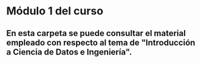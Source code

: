 # Módulo 1 del curso 
## En esta carpeta se puede consultar el material empleado con respecto al tema de "Introducción a Ciencia de Datos e Ingeniería". 
